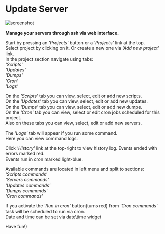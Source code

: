 # Update Server

![screenshot](https://user-images.githubusercontent.com/18072680/41978759-21348e96-7a2b-11e8-80c6-ffc86caad370.png)

<p><strong>Manage your servers through ssh via web interface.</strong></p>
<p>
    Start by pressing an <i>'Projects'</i> button or a <i>'Projects'</i> link at the top.<br>
    Select project by clicking on it. Or create a new one via <i>'Add new project'</i> link.<br>
    In the project section navigate using tabs: <br>
        <i>'Scripts'</i><br>
        <i>'Updates'</i><br>
        <i>'Dumps'</i><br>
        <i>'Cron'</i><br>
        <i>'Logs'</i><br>
</p>
<p>
    On the <i>'Scripts'</i> tab you can view, select, edit or add new scripts.<br>
    On the <i>'Updates'</i> tab you can view, select, edit or add new updates.<br>
    On the <i>'Dumps'</i> tab you can view, select, edit or add new dumps.<br>
    On the <i>'Cron'</i> tab you can view, select or edit cron jobs scheduled for this project.<br>
    Also on these tabs you can view, select, edit or add new servers.<br>
</p>
<p>
    The <i>'Logs'</i> tab will appear if you run some command.<br>
    Here you can view command logs.<br>
</p>
<p>
    Click <i>'History'</i> link at the top-right to view history log. Events ended with errors marked red.<br>
    Events run in cron marked light-blue.
</p>
<p>
    Available commands are located in left menu and split to sections:<br>
    <i>'Scripts commands'</i><br>
    <i>'Servers commands'</i><br>
    <i>'Updates commands'</i><br>
    <i>'Dumps commands'</i><br>
    <i>'Cron commands'</i><br>
</p>
<p>
    If you activate the <i>'Run in cron'</i> button(turns red) from <i>'Cron commands'</i><br>
    task will be scheduled to run via cron.<br>
    Date and time can be set via date\time widget
</p>
<p>Have fun!)</p>